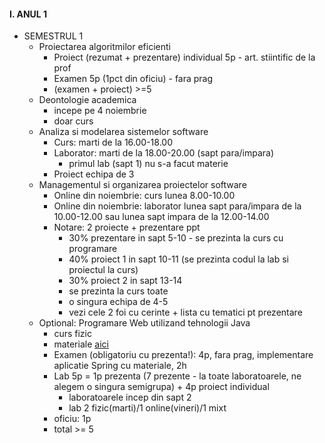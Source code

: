 
#### I. ANUL 1
* SEMESTRUL 1
  - Proiectarea algoritmilor eficienti
    - Proiect (rezumat + prezentare) individual 5p - art. stiintific de la prof 
    - Examen 5p (1pct din oficiu) - fara prag
    - (examen + proiect) >=5 
  - Deontologie academica
    - incepe pe 4 noiembrie 
    - doar curs
  - Analiza si modelarea sistemelor software
    - Curs: marti de la 16.00-18.00
    - Laborator: marti de la 18.00-20.00 (sapt para/impara) 
      - primul lab (sapt 1) nu s-a facut materie
    - Proiect echipa de 3
  - Managementul si organizarea proiectelor software
    - Online din noiembrie: curs lunea 8.00-10.00 
    - Online din noiembrie: laborator lunea sapt para/impara de la 10.00-12.00 sau lunea sapt impara de la 12.00-14.00 
    - Notare: 2 proiecte + prezentare ppt
      - 30% prezentare in sapt 5-10 - se prezinta la curs cu programare
      - 40% proiect 1 in sapt 10-11 (se prezinta codul la lab si proiectul la curs)
      - 30% proiect 2 in sapt 13-14 
      - se prezinta la curs toate
      - o singura echipa de 4-5
      - vezi cele 2 foi cu cerinte + lista cu tematici pt prezentare 
  - Optional: Programare Web utilizand tehnologii Java
    - curs fizic
    - materiale [aici]()
    - Examen (obligatoriu cu prezenta!): 4p, fara prag, implementare aplicatie Spring cu materiale, 2h
    - Lab 5p = 1p prezenta (7 prezente - la toate laboratoarele, ne alegem o singura semigrupa) + 4p proiect individual
      - laboratoarele incep din sapt 2
      - lab 2 fizic(marti)/1 online(vineri)/1 mixt
    - oficiu: 1p
    - total >= 5
